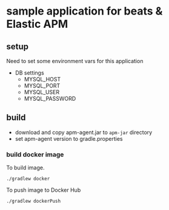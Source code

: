 # sample application for beats & Elastic APM

## setup

Need to set some environment vars for this application
* DB settings
  * MYSQL_HOST
  * MYSQL_PORT
  * MYSQL_USER
  * MYSQL_PASSWORD

## build

* download and copy apm-agent.jar to `apm-jar` directory
* set apm-agent version to gradle.properties

### build docker image

To build image.

```
./gradlew docker
``` 

To push image to Docker Hub

```
./gradlew dockerPush
```
